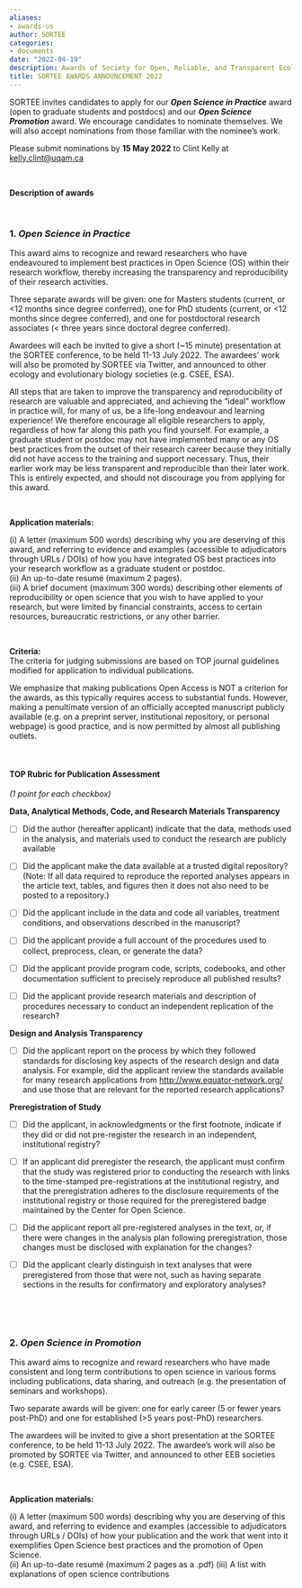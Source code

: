 ```yaml
---
aliases:
- awards-us
author: SORTEE
categories:
- documents
date: "2022-04-19"
description: Awards of Society for Open, Reliable, and Transparent Ecology and Evolutionary biology (SORTEE)
title: SORTEE AWARDS ANNOUNCEMENT 2022
---
```


SORTEE invites candidates to apply for our ***Open Science in Practice*** award (open to graduate students and postdocs) and our ***Open Science Promotion*** award. We encourage candidates to nominate themselves. We will also accept nominations from those familiar with the nominee’s work. 

Please submit nominations by **15 May 2022** to Clint Kelly at [kelly.clint@uqam.ca](mailto:kelly.clint@uqam.ca)

&nbsp;

**Description of awards**   

&nbsp;


### 1. ***Open Science in Practice***   

This award aims to recognize and reward researchers who have endeavoured to implement best practices in Open Science (OS) within their research workflow, thereby increasing the transparency and reproducibility of their research activities. 

Three separate awards will be given: one for Masters students (current, or <12 months since degree conferred), one for PhD students (current, or <12 months since degree conferred), and one for postdoctoral research associates (< three years since doctoral degree conferred).

Awardees will each be invited to give a short (~15 minute) presentation at the SORTEE conference, to be held 11-13 July 2022.  The awardees’ work will also be promoted by SORTEE via Twitter, and announced to other ecology and evolutionary biology societies (e.g. CSEE, ESA). 

All steps that are taken to improve the transparency and reproducibility of research are valuable and appreciated, and achieving the “ideal” workflow in practice will, for many of us, be a life-long endeavour and learning experience!  We therefore encourage all eligible researchers to apply, regardless of how far along this path you find yourself. For example, a graduate student or postdoc may not have implemented many or any OS best practices from the outset of their research career because they initially did not have access to the training and support necessary. Thus, their earlier work may be less transparent and reproducible than their later work. This is entirely expected, and should not discourage you from applying for this award.

&nbsp;

**Application materials:**   

(i) A letter (maximum 500 words) describing why you are deserving of this award, and referring to evidence and examples (accessible to adjudicators through URLs / DOIs) of how you have integrated OS best practices into your research workflow as a graduate student or postdoc.    
(ii) An up-to-date resumé (maximum 2 pages).      
(iii) A brief document (maximum 300 words) describing other elements of reproducibility or open science that you wish to have applied to your research, but were limited by financial constraints, access to certain resources, bureaucratic restrictions, or any other barrier.   
  

&nbsp;

**Criteria:**   
The criteria for judging submissions are based on TOP journal guidelines modified for application to individual publications.

We emphasize that making publications Open Access is NOT a criterion for the awards, as this typically requires access to substantial funds.  However, making a penultimate version of an officially accepted manuscript publicly available (e.g. on a preprint server, institutional repository, or personal webpage) is good practice, and is now permitted by almost all publishing outlets.

&nbsp;

#### TOP Rubric for Publication Assessment   
*(1 point for each checkbox)*     

**Data, Analytical Methods, Code, and Research Materials Transparency**   

-[ ] Did the author (hereafter applicant) indicate that the data, methods used in the analysis, and materials used to conduct the research are publicly available    

-[ ] Did the applicant make the data available at a trusted digital repository? (Note: If all data required to reproduce the reported analyses appears in the article text, tables, and figures then it does not also need to be posted to a repository.)    

-[ ] Did the applicant include in the data and code all variables, treatment conditions, and observations described in the manuscript?   

-[ ] Did the applicant provide a full account of the procedures used to collect, preprocess, clean, or generate the data?   

-[ ] Did the applicant provide program code, scripts, codebooks, and other documentation sufficient to precisely reproduce all published results?   

-[ ] Did the applicant provide research materials and description of procedures necessary to conduct an independent replication of the research?   

**Design and Analysis Transparency**   

-[ ] Did the applicant report on the process by which they followed standards for disclosing key aspects of the research design and data analysis. For example, did the applicant review the standards available for many research applications from http://www.equator-network.org/ and use those that are relevant for the reported research applications?   

**Preregistration of Study**   

-[ ] Did the applicant, in acknowledgments or the first footnote, indicate if they did or did not pre-register the research in an independent, institutional registry?    

-[ ] If an applicant did preregister the research, the applicant must confirm that the study was registered prior to conducting the research with links to the time-stamped pre-registrations at the institutional registry, and that the preregistration adheres to the disclosure requirements of the institutional registry or those required for the preregistered badge maintained by the Center for Open Science.   

-[ ] Did the applicant report all pre-registered analyses in the text, or, if there were changes in the analysis plan following preregistration, those changes must be disclosed with explanation for the changes?    

-[ ] Did the applicant clearly distinguish in text analyses that were preregistered from those that were not, such as having separate sections in the results for confirmatory and exploratory analyses?    

&nbsp;

&nbsp;

### 2. ***Open Science in Promotion***    

This award aims to recognize and reward researchers who have made consistent and long term contributions to open science in various forms including publications, data sharing, and outreach (e.g. the presentation of seminars and workshops). 

Two separate awards will be given: one for early career (5 or fewer years post-PhD) and one for established (>5 years post-PhD) researchers. 

The awardees will be invited to give a short presentation at the SORTEE conference, to be held 11-13 July 2022.  The awardee’s work will also be promoted by SORTEE via Twitter, and announced to other EEB societies (e.g. CSEE, ESA).

&nbsp;

**Application materials:**   

(i) A letter (maximum 500 words) describing why you are deserving of this award, and referring to evidence and examples (accessible to adjudicators through URLs / DOIs) of how your publication and the work that went into it exemplifies Open Science best practices and the promotion of Open Science.  
(ii) An up-to-date resumé (maximum 2 pages as a .pdf)
(iii) A list with explanations of open science contributions

&nbsp;
&nbsp;